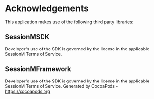 # Acknowledgements
This application makes use of the following third party libraries:

## SessionMSDK

Developer's use of the SDK is governed by the license in the applicable SessionM Terms of Service.

## SessionMFramework

Developer's use of the SDK is governed by the license in the applicable SessionM Terms of Service.
Generated by CocoaPods - https://cocoapods.org
